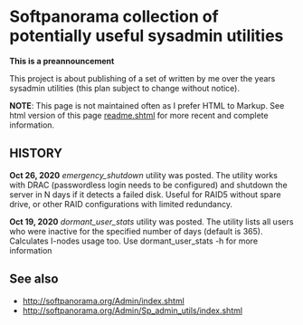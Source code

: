 # Softpanorama collection of potentially useful sysadmin utilities

**This is a preannouncement**

This project is about publishing of a set of written by me over the years sysadmin utilities (this plan subject to change without notice).

**NOTE**: This page is not maintained often as I prefer HTML to Markup. See html version of this page [readme.shtml](http://softpanorama.org/Admin/Sp_admin_utils/index.shtml) for more recent and complete information.

## HISTORY

**Oct 26, 2020** *emergency_shutdown* utility was posted. The utility works with DRAC (passwordless login needs to be configured) and shutdown the server in N days if it detects a failed disk. Useful for RAID5 without spare drive, or other RAID configurations with limited redundancy.  

**Oct 19, 2020** *dormant_user_stats* utility was posted. The utility lists all users who were inactive for the specified number of days (default is 365). Calculates I-nodes usage too. Use dormant_user_stats -h for more information 

## See also

* http://softpanorama.org/Admin/index.shtml
* http://softpanorama.org/Admin/Sp_admin_utils/index.shtml
